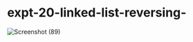 # expt-20-linked-list-reversing-
![Screenshot (89)](https://github.com/DikshaMeena03/expt-20-linked-list-reversing-/assets/148327414/de5dd4b2-01a5-46da-9106-8fe977ee0d04)
